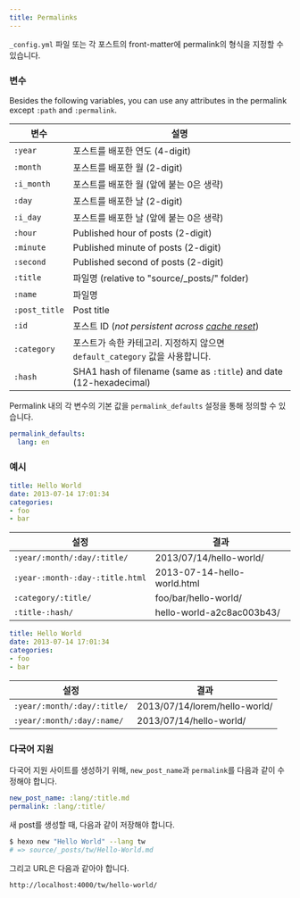 ```yaml
---
title: Permalinks
---
```

`_config.yml` 파일 또는 각 포스트의 front-matter에 permalink의 형식을 지정할 수 있습니다.

### 변수

Besides the following variables, you can use any attributes in the permalink except `:path` and `:permalink`.

변수 | 설명
--- | ---
`:year` | 포스트를 배포한 연도 (4-digit)
`:month` | 포스트를 배포한 월 (2-digit)
`:i_month` | 포스트를 배포한 월 (앞에 붙는 0은 생략)
`:day` | 포스트를 배포한 날 (2-digit)
`:i_day` | 포스트를 배포한 날 (앞에 붙는 0은 생략)
`:hour` | Published hour of posts (2-digit)
`:minute` | Published minute of posts (2-digit)
`:second` | Published second of posts (2-digit)
`:title` | 파일명 (relative to "source/_posts/" folder)
`:name` | 파일명
`:post_title` | Post title
`:id` | 포스트 ID (_not persistent across [cache reset](/ko/docs/commands#clean)_)
`:category` | 포스트가 속한 카테고리. 지정하지 않으면 `default_category` 값을 사용합니다.
`:hash` | SHA1 hash of filename (same as `:title`) and date (12-hexadecimal)

Permalink 내의 각 변수의 기본 값을 `permalink_defaults` 설정을 통해 정의할 수 있습니다.

``` yaml
permalink_defaults:
  lang: en
```

### 예시

``` yaml source/_posts/hello-world.md
title: Hello World
date: 2013-07-14 17:01:34
categories:
- foo
- bar
```

설정 | 결과
--- | ---
`:year/:month/:day/:title/` | 2013/07/14/hello-world/
`:year-:month-:day-:title.html` | 2013-07-14-hello-world.html
`:category/:title/` | foo/bar/hello-world/
`:title-:hash/` | hello-world-a2c8ac003b43/

``` yaml source/_posts/lorem/hello-world.md
title: Hello World
date: 2013-07-14 17:01:34
categories:
- foo
- bar
```

설정 | 결과
--- | ---
`:year/:month/:day/:title/` | 2013/07/14/lorem/hello-world/
`:year/:month/:day/:name/` | 2013/07/14/hello-world/

### 다국어 지원

다국어 지원 사이트를 생성하기 위해, `new_post_name`과 `permalink`를 다음과 같이 수정해야 합니다.

``` yaml
new_post_name: :lang/:title.md
permalink: :lang/:title/
```

새 post를 생성할 때, 다음과 같이 저장해야 합니다.

``` bash
$ hexo new "Hello World" --lang tw
# => source/_posts/tw/Hello-World.md
```

그리고 URL은 다음과 같아야 합니다.

``` plain
http://localhost:4000/tw/hello-world/
```
